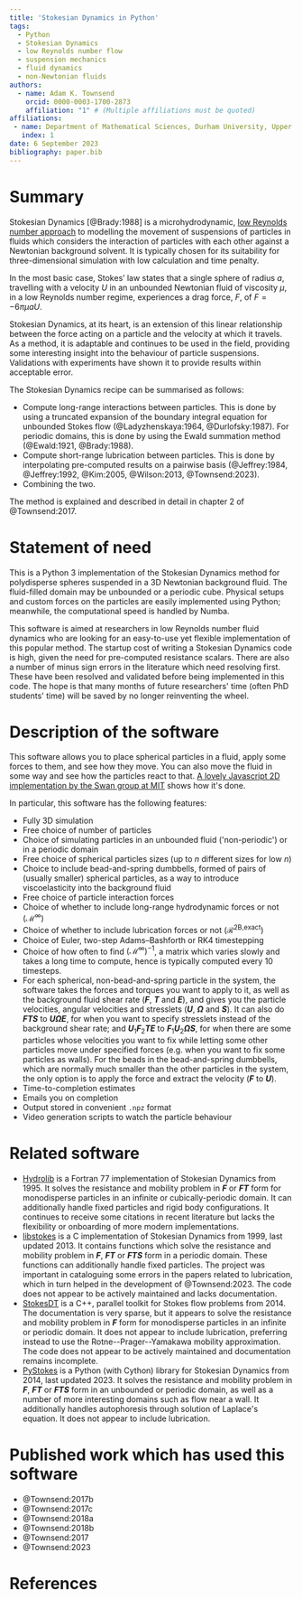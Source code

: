 ```yaml
---
title: 'Stokesian Dynamics in Python'
tags:
  - Python
  - Stokesian Dynamics
  - low Reynolds number flow
  - suspension mechanics
  - fluid dynamics
  - non-Newtonian fluids
authors:
  - name: Adam K. Townsend
    orcid: 0000-0003-1700-2873
    affiliation: "1" # (Multiple affiliations must be quoted)
affiliations:
 - name: Department of Mathematical Sciences, Durham University, Upper Mountjoy, Stockton Road, Durham DH1 3LE, United Kingdom
   index: 1
date: 6 September 2023
bibliography: paper.bib
---
```


# Summary

Stokesian Dynamics [@Brady:1988] is a microhydrodynamic, [low Reynolds number approach](https://en.wikipedia.org/wiki/Stokes_flow#Stokes_equations) to modelling the movement of suspensions of particles in fluids which considers the interaction of particles with each other against a Newtonian background solvent. It is typically chosen for its suitability for three-dimensional simulation with low calculation and time penalty.

In the most basic case, Stokes’ law states that a single sphere of radius $a$, travelling with a velocity $U$ in an unbounded Newtonian fluid of viscosity $\mu$, in a low Reynolds number regime, experiences a drag force, $F$, of $F=-6 \pi \mu a U$.

Stokesian Dynamics, at its heart, is an extension of this linear relationship between the force acting on a particle and the velocity at which it travels. As a method, it is adaptable and continues to be used in the field, providing some interesting insight into the behaviour of particle suspensions. Validations with experiments have shown it to provide results within acceptable error.

The Stokesian Dynamics recipe can be summarised as follows:
* Compute long-range interactions between particles. This is done by using a truncated expansion of the boundary integral equation for unbounded Stokes flow (@Ladyzhenskaya:1964, @Durlofsky:1987). For periodic domains, this is done by using the Ewald summation method (@Ewald:1921, @Brady:1988).
* Compute short-range lubrication between particles. This is done by interpolating pre-computed results on a pairwise basis (@Jeffrey:1984, @Jeffrey:1992, @Kim:2005, @Wilson:2013, @Townsend:2023).
* Combining the two.

The method is explained and described in detail in chapter 2 of @Townsend:2017.



# Statement of need

This is a Python 3 implementation of the Stokesian Dynamics method for polydisperse spheres suspended in a 3D Newtonian background fluid. The fluid-filled domain may be unbounded or a periodic cube. Physical setups and custom forces on the particles are easily implemented using Python; meanwhile, the computational speed is handled by Numba.

This software is aimed at researchers in low Reynolds number fluid dynamics who are looking for an easy-to-use yet flexible implementation of this popular method. The startup cost of writing a Stokesian Dynamics code is high, given the need for pre-computed resistance scalars. There are also a number of minus sign errors in the literature which need resolving first. These have been resolved and validated before being implemented in this code. The hope is that many months of future researchers' time (often PhD students' time) will be saved by no longer reinventing the wheel.



# Description of the software

This software allows you to place spherical particles in a fluid, apply some forces to them, and see how they move. You can also move the fluid in some way and see how the particles react to that. [A lovely Javascript 2D implementation by the Swan group at MIT](http://web.mit.edu/swangroup/sd-game.shtml) shows how it's done.

In particular, this software has the following features:

* Fully 3D simulation
* Free choice of number of particles
* Choice of simulating particles in an unbounded fluid ('non-periodic') or in a periodic domain
* Free choice of spherical particles sizes (up to $n$ different sizes for low $n$)
* Choice to include bead-and-spring dumbbells, formed of pairs of (usually smaller) spherical particles, as a way to introduce viscoelasticity into the background fluid
* Free choice of particle interaction forces
* Choice of whether to include long-range hydrodynamic forces or not ($\mathcal{M}^\infty$)
* Choice of whether to include lubrication forces or not ($\mathcal{R}^{\text{2B,exact}}$)
* Choice of Euler, two-step Adams–Bashforth or RK4 timestepping
* Choice of how often to find $(\mathcal{M}^\infty)^{-1}$, a matrix which varies slowly and takes a long time to compute, hence is typically computed every 10 timesteps.
* For each spherical, non-bead-and-spring particle in the system, the software takes the forces and torques you want to apply to it, as well as the background fluid shear rate ($\mathbfit{F}$, $\mathbfit{T}$ and $\mathbfsfit{E}$), and gives you the particle velocities, angular velocities and stresslets ($\mathbfit{U}$, $\mathbfit{\Omega}$ and $\mathbfsfit{S}$). It can also do $\mathbfit{FT}\mathbfsfit{S}$ to $\mathbfit{U\Omega}\mathbfsfit{E}$, for when you want to specify stresslets instead of the background shear rate; and $\mathbfit{U}_1\mathbfit{F}_2\mathbfit{T}\mathbfsfit{E}$ to $\mathbfit{F}_1\mathbfit{U}_2\mathbfit{\Omega}\mathbfsfit{S}$, for when there are some particles whose velocities you want to fix while letting some other particles move under specified forces (e.g. when you want to fix some particles as walls). For the beads in the bead-and-spring dumbbells, which are normally much smaller than the other particles in the system, the only option is to apply the force and extract the velocity ($\mathbfit{F}$ to $\mathbfit{U}$).
* Time-to-completion estimates
* Emails you on completion
* Output stored in convenient `.npz` format
* Video generation scripts to watch the particle behaviour



# Related software

* [Hydrolib](https://doi.org/10.1016/0010-4655(95)00029-F) is a Fortran 77 implementation of Stokesian Dynamics from 1995. It solves the resistance and mobility problem in $\mathbfit{F}$ or $\mathbfit{FT}$ form for monodisperse particles in an infinite or cubically-periodic domain. It can additionally handle fixed particles and rigid body configurations. It continues to receive some citations in recent literature but lacks the flexibility or onboarding of more modern implementations.
* [libstokes](https://github.com/kichiki/libstokes) is a C implementation of Stokesian Dynamics from 1999, last updated 2013. It contains functions which solve the resistance and mobility problem in $\mathbfit{F}$, $\mathbfit{FT}$ or $\mathbfit{FT}\mathbfsfit{S}$ form in a periodic domain. These functions can additionally handle fixed particles. The project was important in cataloguing some errors in the papers related to lubrication, which in turn helped in the development of @Townsend:2023. The code does not appear to be actively maintained and lacks documentation.
* [StokesDT](https://github.com/xing-liu/stokesdt) is a C++, parallel toolkit for Stokes flow problems from 2014. The documentation is very sparse, but it appears to solve the resistance and mobility problem in $\mathbfit{F}$ form for monodisperse particles in an infinite or periodic domain. It does not appear to include lubrication, preferring instead to use the Rotne--Prager--Yamakawa mobility approximation. The code does not appear to be actively maintained and documentation remains incomplete.
* [PyStokes](https://github.com/rajeshrinet/pystokes) is a Python (with Cython) library for Stokesian Dynamics from 2014, last updated 2023. It solves the resistance and mobility problem in $\mathbfit{F}$, $\mathbfit{FT}$ or $\mathbfit{FT}\mathbfsfit{S}$ form in an unbounded or periodic domain, as well as a number of more interesting domains such as flow near a wall. It additionally handles autophoresis through solution of Laplace's equation. It does not appear to include lubrication.



# Published work which has used this software

* @Townsend:2017b
* @Townsend:2017c
* @Townsend:2018a
* @Townsend:2018b
* @Townsend:2017
* @Townsend:2023



# References